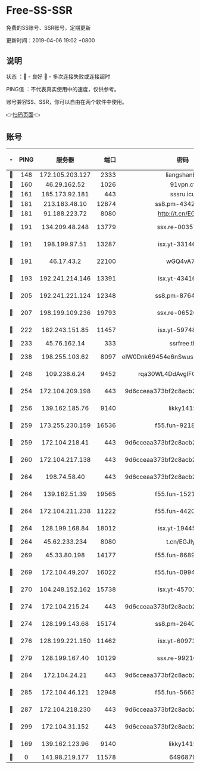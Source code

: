 # Free-SS-SSR

免费的SS账号、SSR账号，定期更新

更新时间：2019-04-06 19:02 +0800

## 说明

状态     ：🙂 - 良好 🙁 - 多次连接失败或连接超时

PING值   ：不代表真实使用中的速度，仅供参考。

账号兼容SS、SSR，你可以自由在两个软件中使用。

👉[扫码页面](https://liesauer.github.io/Free-SS-SSR/)👈

## 账号

|-|PING|服务器|端口|密码|加密方式|区域|
|:----:|:----:|:-----:|-----:|:----:|:----:|:----:|
|🙂|148|172.105.203.127|2333|liangshanbo|chacha20|JP|
|🙂|160|46.29.162.52|1026|91vpn.cf|rc4-md5|RU|
|🙂|161|185.173.92.181|443|sssru.icu|rc4-md5|RU|
|🙂|181|213.183.48.10|12874|ss8.pm-43426008|rc4-md5|RU|
|🙂|181|91.188.223.72|8080|http://t.cn/EGJIyrl|rc4-md5|RU|
|🙂|191|134.209.48.248|13779|ssx.re-00357736|aes-256-cfb|US|
|🙂|191|198.199.97.51|13287|isx.yt-33146558|aes-256-cfb|US|
|🙂|191|46.17.43.2|22100|wGQ4vA7D|aes-256-gcm|RU|
|🙂|193|192.241.214.146|13391|isx.yt-43416690|aes-256-cfb|US|
|🙂|205|192.241.221.124|12348|ss8.pm-87649269|aes-256-cfb|US|
|🙂|207|198.199.109.236|19793|ssx.re-06520908|aes-256-cfb|US|
|🙂|222|162.243.151.85|11457|isx.yt-59748664|aes-256-cfb|US|
|🙂|233|45.76.162.14|333|ssrfree.tk|rc4|SG|
|🙂|238|198.255.103.62|8097|eIW0Dnk69454e6nSwuspv9DmS201tQ0D|aes-256-cfb|US|
|🙂|248|109.238.6.24|9452|rqa30WL4DdAvgIFG6Fs3znzTa|aes-256-cfb|FR|
|🙂|254|172.104.209.198|443|9d6cceaa373bf2c8acb22e60b6a58be6|aes-256-cfb|US|
|🙂|256|139.162.185.76|9140|likky1415|aes-256-cfb|DE|
|🙂|259|173.255.230.159|16536|f55.fun-92182814|aes-256-cfb|US|
|🙂|259|172.104.218.41|443|9d6cceaa373bf2c8acb22e60b6a58be6|aes-256-cfb|US|
|🙂|260|172.104.217.138|443|9d6cceaa373bf2c8acb22e60b6a58be6|aes-256-cfb|US|
|🙂|264|198.74.58.40|443|9d6cceaa373bf2c8acb22e60b6a58be6|aes-256-cfb|US|
|🙂|264|139.162.51.39|19565|f55.fun-15213157|aes-256-cfb|SG|
|🙂|264|172.104.211.238|11222|f55.fun-44203317|aes-256-cfb|US|
|🙂|264|128.199.168.84|18012|isx.yt-19445706|aes-256-cfb|SG|
|🙂|264|45.62.233.234|8080|t.cn/EGJIyrl|rc4-md5|CA|
|🙂|269|45.33.80.198|14177|f55.fun-86891578|aes-256-cfb|US|
|🙂|269|172.104.49.207|16022|f55.fun-09944277|aes-256-cfb|SG|
|🙂|270|104.248.152.162|15738|isx.yt-45701384|aes-256-cfb|SG|
|🙂|274|172.104.215.24|443|9d6cceaa373bf2c8acb22e60b6a58be6|aes-256-cfb|US|
|🙂|274|128.199.143.68|15174|ss8.pm-26403266|aes-256-cfb|SG|
|🙂|276|128.199.221.150|11462|isx.yt-60973464|aes-256-cfb|SG|
|🙂|279|128.199.167.40|10129|ssx.re-99210483|aes-256-cfb|SG|
|🙂|284|172.104.24.21|443|9d6cceaa373bf2c8acb22e60b6a58be6|aes-256-cfb|US|
|🙂|285|172.104.46.121|12948|f55.fun-56631452|aes-256-cfb|SG|
|🙂|287|172.104.218.230|443|9d6cceaa373bf2c8acb22e60b6a58be6|aes-256-cfb|US|
|🙂|299|172.104.31.152|443|9d6cceaa373bf2c8acb22e60b6a58be6|aes-256-cfb|US|
|🙂|169|139.162.123.96|9140|likky1415|aes-256-cfb|JP|
|🙁|0|141.98.219.177|11578|6496879|chacha20|US|
